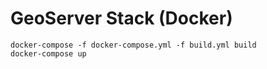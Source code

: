 # GeoServer Stack (Docker)

```
docker-compose -f docker-compose.yml -f build.yml build
docker-compose up
```
